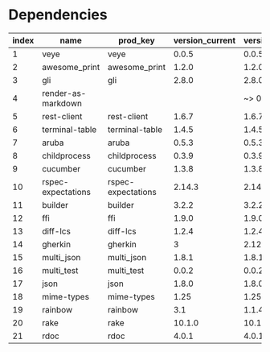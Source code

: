 # Dependencies

index|name              |prod_key          |version_current|version_latest|outdated|stable  
-----|------------------|------------------|---------------|--------------|--------|--------
1    |veye              |veye              |0.0.5          |0.0.5         |        |stable  
2    |awesome_print     |awesome_print     |1.2.0          |1.2.0         |        |stable  
3    |gli               |gli               |2.8.0          |2.8.0         |        |stable  
4    |render-as-markdown|                  |               |~> 0.0.1      |        |unstable
5    |rest-client       |rest-client       |1.6.7          |1.6.7         |        |stable  
6    |terminal-table    |terminal-table    |1.4.5          |1.4.5         |        |stable  
7    |aruba             |aruba             |0.5.3          |0.5.3         |        |stable  
8    |childprocess      |childprocess      |0.3.9          |0.3.9         |        |stable  
9    |cucumber          |cucumber          |1.3.8          |1.3.8         |        |stable  
10   |rspec-expectations|rspec-expectations|2.14.3         |2.14.3        |        |stable  
11   |builder           |builder           |3.2.2          |3.2.2         |        |stable  
12   |ffi               |ffi               |1.9.0          |1.9.0         |        |stable  
13   |diff-lcs          |diff-lcs          |1.2.4          |1.2.4         |        |stable  
14   |gherkin           |gherkin           |3              |2.12.1        |outdated|stable  
15   |multi_json        |multi_json        |1.8.1          |1.8.1         |        |stable  
16   |multi_test        |multi_test        |0.0.2          |0.0.2         |        |stable  
17   |json              |json              |1.8.0          |1.8.0         |        |stable  
18   |mime-types        |mime-types        |1.25           |1.25          |        |stable  
19   |rainbow           |rainbow           |3.1            |1.1.4         |outdated|stable  
20   |rake              |rake              |10.1.0         |10.1.0        |        |stable  
21   |rdoc              |rdoc              |4.0.1          |4.0.1         |        |stable  
